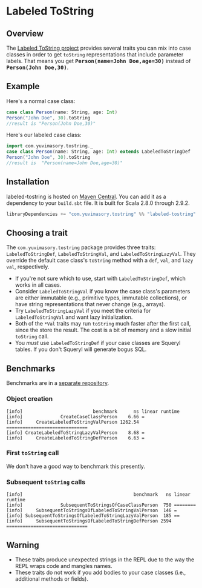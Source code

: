 # Labeled ToString #
## Overview ##
The [Labeled ToString project](https://github.com/ymasory/labeled-tostring) provides several traits you can mix into case classes in order to get `toString` representations that include parameter labels. That means you get <strong><tt>Person(name=John Doe,age=30)</tt></strong> instead of <strong><tt>Person(John Doe,30)</tt></strong>.

## Example ##
Here's a normal case class:

```scala
case class Person(name: String, age: Int)
Person("John Doe", 30).toString
//result is "Person(John Doe,30)"
```

Here's our labeled case class:

```scala
import com.yuvimasory.tostring._
case class Person(name: String, age: Int) extends LabeledToStringDef
Person("John Doe", 30).toString
//result is  "Person(name=John Doe,age=30)"
```

## Installation ##
labeled-tostring is hosted on [Maven Central](http://central.maven.org/maven2/com/yuvimasory/). You can add it as a dependency to your `build.sbt` file. It is built for Scala 2.8.0 through 2.9.2.

```scala
libraryDependencies += "com.yuvimasory.tostring" %% "labeled-tostring" % "0.5.0"
```

## Choosing a trait ##
The `com.yuvimasory.tostring` package provides three traits: `LabeledToStringDef`, `LabeledToStringVal`, and `LabeledToStringLazyVal`. They override the default case class's `toString` method with a `def`, `val`, and `lazy val`, respectively.

* If you're not sure which to use, start with `LabeledToStringDef`, which works in all cases.
* Consider `LabeledToStringVal` if you know the case class's parameters are either immutable (e.g., primitive types, immutable collections), or have string representations that never change (e.g., arrays).
* Try `LabeledToStringLazyVal` if you meet the criteria for `LabeledToStringVal` and want lazy initialization.
* Both of the `*Val` traits may run `toString` much faster after the first call, since the store the result. The cost is a bit of memory and a slow initial `toString` call.
* You *must* use `LabeledToStringDef` if your case classes are Squeryl tables. If you don't Squeryl will generate bogus SQL.

## Benchmarks ##
Benchmarks are in a [separate repository](https://github.com/ymasory/labeled-tostring-benchmarks).

### Object creation ###

    [info]                          benchmark      ns linear runtime
    [info]              CreateCaseClassPerson    6.66 =
    [info]     CreateLabeledToStringValPerson 1262.54 ==============================
    [info] CreateLabeledToStringLazyValPerson    8.68 =
    [info]     CreateLabeledToStringDefPerson    6.63 =

### First `toString` call ###
We don't have a good way to benchmark this presently.

### Subsequent `toString` calls ###

    [info]                                         benchmark   ns linear runtime
    [info]              SubsequentToStringsOfCaseClassPerson  750 ========
    [info]     SubsequentToStringsOfLabeledToStringValPerson  146 =
    [info] SubsequentToStringsOfLabeledToStringLazyValPerson  185 ==
    [info]     SubsequentToStringsOfLabeledToStringDefPerson 2594 ==============================

## Warning ##
* These traits produce unexpected strings in the REPL due to the way the REPL wraps code and mangles names.
* These traits do not work if you add bodies to your case classes (i.e., additional methods or fields).
